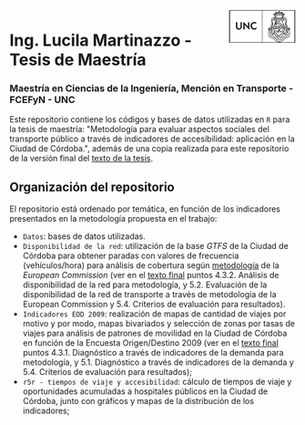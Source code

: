 <img align="right" src="UNC.png" alt="UNC" width="120">

# Ing. Lucila Martinazzo - Tesis de Maestría

### Maestría en Ciencias de la Ingeniería, Mención en Transporte - FCEFyN - UNC

Este repositorio contiene los códigos y bases de datos utilizadas en `R` para la tesis de maestría: "Metodología para evaluar aspectos sociales del transporte público a través de indicadores de accesibilidad: aplicación en la Ciudad de Córdoba.", además de una copia realizada para este repositorio de la versión final del [texto de la tesis](https://github.com/LucilaMartinazzo/Tesis-de-Maestria/blob/main/Metodolog%C3%ADa%20para%20evaluar%20aspectos%20sociales%20del%20transporte%20p%C3%BAblico%20a%20trav%C3%A9s%20de%20indicadores%20de%20accesibilidad%20-%20aplicaci%C3%B3n%20en%20la%20Ciudad%20de%20C%C3%B3rdoba.pdf).

## Organización del repositorio
El repositorio está ordenado por temática, en función de los indicadores presentados en la metodología propuesta en el trabajo:

 - `Datos`: bases de datos utilizadas.
 - `Disponibilidad de la red`: utilización de la base _GTFS_ de la Ciudad de Córdoba para obtener paradas con valores de frecuencia (vehículos/hora) para análisis de cobertura según [metodología](https://transport.ec.europa.eu/other-pages/transport-basic-page/access-mobility-services-indicator_en) de la _European Commission_ (ver en el [texto final](https://github.com/LucilaMartinazzo/Tesis-de-Maestria/blob/main/Metodolog%C3%ADa%20para%20evaluar%20aspectos%20sociales%20del%20transporte%20p%C3%BAblico%20a%20trav%C3%A9s%20de%20indicadores%20de%20accesibilidad%20-%20aplicaci%C3%B3n%20en%20la%20Ciudad%20de%20C%C3%B3rdoba.pdf) puntos 4.3.2. Análisis de disponibilidad de la red para metodología, y 5.2. Evaluación de la disponibilidad de la red de transporte a través de metodología de la European Commission y 5.4. Criterios de evaluación para resultados).
 - `Indicadores EOD 2009`: realización de mapas de cantidad de viajes por motivo y por modo, mapas bivariados y selección de zonas por tasas de viajes para análisis de patrones de movilidad en la Ciudad de Córdoba en función de la Encuesta Origen/Destino 2009 (ver en el [texto final](https://github.com/LucilaMartinazzo/Tesis-de-Maestria/blob/main/Metodolog%C3%ADa%20para%20evaluar%20aspectos%20sociales%20del%20transporte%20p%C3%BAblico%20a%20trav%C3%A9s%20de%20indicadores%20de%20accesibilidad%20-%20aplicaci%C3%B3n%20en%20la%20Ciudad%20de%20C%C3%B3rdoba.pdf) puntos 4.3.1. Diagnóstico a través de indicadores de la demanda para metodología, y 5.1. Diagnóstico a través de indicadores de la demanda y 5.4. Criterios de evaluación para resultados);
 - `r5r - tiempos de viaje y accesibilidad`: cálculo de tiempos de viaje y oportunidades acumuladas a hospitales públicos en la Ciudad de Córdoba, junto con gráficos y mapas de la distribución de los indicadores;
 
